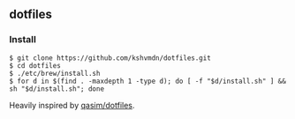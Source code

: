 ## dotfiles

### Install

```console
$ git clone https://github.com/kshvmdn/dotfiles.git
$ cd dotfiles
$ ./etc/brew/install.sh
$ for d in $(find . -maxdepth 1 -type d); do [ -f "$d/install.sh" ] && sh "$d/install.sh"; done
```

Heavily inspired by [qasim/dotfiles](https://github.com/qasim/dotfiles).
